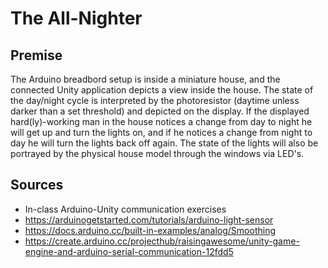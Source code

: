 # The All-Nighter
## Premise
The Arduino breadbord setup is inside a miniature house, and the connected Unity application depicts a view inside the house. The state of the day/night cycle is interpreted by the photoresistor (daytime unless darker than a set threshold) and depicted on the display. If the displayed hard(ly)-working man in the house notices a change from day to night he will get up and turn the lights on, and if he notices a change from night to day he will turn the lights back off again. The state of the lights will also be portrayed by the physical house model through the windows via LED's.
## Sources
- In-class Arduino-Unity communication exercises
- https://arduinogetstarted.com/tutorials/arduino-light-sensor
- https://docs.arduino.cc/built-in-examples/analog/Smoothing
- https://create.arduino.cc/projecthub/raisingawesome/unity-game-engine-and-arduino-serial-communication-12fdd5